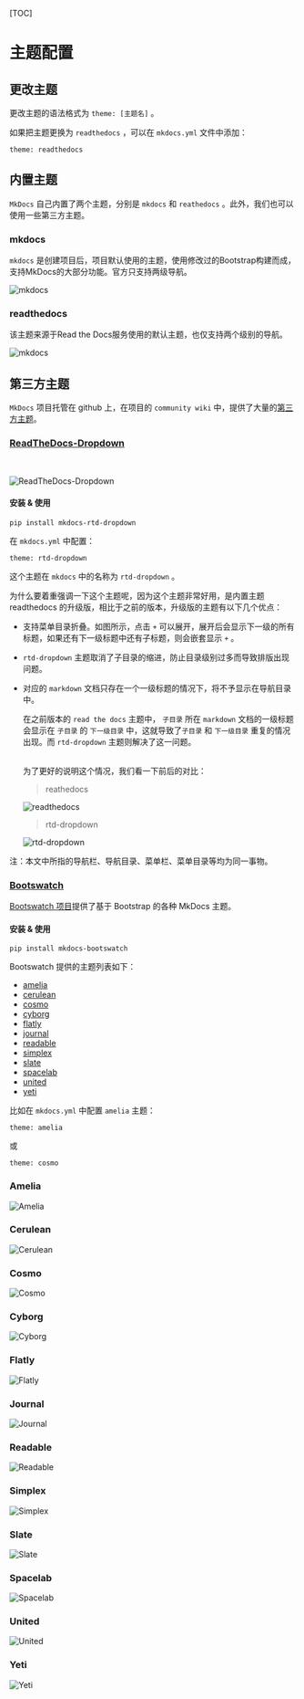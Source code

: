 [TOC]

# 主题配置

## 更改主题

更改主题的语法格式为 `theme: [主题名]` 。

如果把主题更换为 `readthedocs` ，可以在 `mkdocs.yml` 文件中添加：

 ```
 theme: readthedocs
 ```

## 内置主题

`MkDocs` 自己内置了两个主题，分别是 `mkdocs` 和 `reathedocs` 。此外，我们也可以使用一些第三方主题。

### mkdocs

 `mkdocs` 是创建项目后，项目默认使用的主题，使用修改过的Bootstrap构建而成，支持MkDocs的大部分功能。官方只支持两级导航。

![mkdocs](mkdocs.png)

### readthedocs

该主题来源于Read the Docs服务使用的默认主题，也仅支持两个级别的导航。

![mkdocs](readthedocs.png)

## 第三方主题

`MkDocs` 项目托管在 github 上，在项目的 `community wiki` 中，提供了大量的[第三方主题](https://github.com/mkdocs/mkdocs/wiki/MkDocs-Themes)。

### [ReadTheDocs-Dropdown](https://github.com/cjsheets/mkdocs-rtd-dropdown)

<br>

![ReadTheDocs-Dropdown](ReadTheDocs-Dropdown.png)

#### 安装 & 使用

```
pip install mkdocs-rtd-dropdown
```

在 `mkdocs.yml` 中配置：

```
theme: rtd-dropdown
```

这个主题在 `mkdocs` 中的名称为 `rtd-dropdown` 。

为什么要着重强调一下这个主题呢，因为这个主题非常好用，是内置主题 readthedocs 的升级版，相比于之前的版本，升级版的主题有以下几个优点：

+ 支持菜单目录折叠。如图所示，点击 `+` 可以展开，展开后会显示下一级的所有标题，如果还有下一级标题中还有子标题，则会嵌套显示 `+` 。

+ `rtd-dropdown` 主题取消了子目录的缩进，防止目录级别过多而导致排版出现问题。

+ 对应的 `markdown` 文档只存在一个一级标题的情况下，将不予显示在导航目录中。
  
  在之前版本的 `read the docs` 主题中， `子目录` 所在 `markdown` 文档的一级标题会显示在 `子目录` 的 `下一级目录` 中，这就导致了`子目录` 和 `下一级目录` 重复的情况出现。而 `rtd-dropdown` 主题则解决了这一问题。  
  <br>
  
  为了更好的说明这个情况，我们看一下前后的对比：
  <br>

  > reathedocs

  ![readthedocs](rtd-writing-your-docs.png)
  <br>
  > rtd-dropdown<br>

  ![rtd-dropdown](rtd-dropdown-writing-your-docs.png)

注：本文中所指的导航栏、导航目录、菜单栏、菜单目录等均为同一事物。

### [Bootswatch](https://mkdocs.github.io/mkdocs-bootswatch/)

[Bootswatch 项目](https://github.com/mkdocs/mkdocs-bootswatch)提供了基于 Bootstrap 的各种 MkDocs 主题。

#### 安装 & 使用

```
pip install mkdocs-bootswatch
```

Bootswatch 提供的主题列表如下：

- [amelia](#amelia)
- [cerulean](#cerulean)
- [cosmo](#cosmo)
- [cyborg](#cyborg)
- [flatly](#flatly)
- [journal](#journal)
- [readable](#readable)
- [simplex](#simplex)
- [slate](#slate)
- [spacelab](#spacelab)
- [united](#united)
- [yeti](#yeti)

比如在 `mkdocs.yml` 中配置 `amelia` 主题：

```
theme: amelia
```

或

```
theme: cosmo
```

### Amelia

![Amelia](./bootswatch/amelia.png)

### Cerulean

![Cerulean](./bootswatch/cerulean.png)

### Cosmo

![Cosmo](./bootswatch/cosmo.png)

### Cyborg

![Cyborg](./bootswatch/cyborg.png)

### Flatly

![Flatly](./bootswatch/flatly.png)

### Journal

![Journal](./bootswatch/journal.png)

### Readable

![Readable](./bootswatch/readable.png)

### Simplex

![Simplex](./bootswatch/simplex.png)

### Slate

![Slate](./bootswatch/slate.png)

### Spacelab

![Spacelab](./bootswatch/spacelab.png)

### United

![United](./bootswatch/united.png)

### Yeti

![Yeti](./bootswatch/yeti.png)
